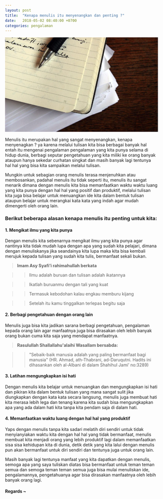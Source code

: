 ```yaml
---
layout: post
title:  "Kenapa menulis itu menyenangkan dan penting ?"
date:   2018-05-02 08:40:00 +0700
categories: pengalaman
---
```


![Buku Tulis](/img/writing-book.jpg)

Menulis itu merupakan hal yang sangat menyenangkan, kenapa menyenagkan ? ya karena melalui tulisan 
kita bisa berbagai banyak hal entah itu mengenai pengalaman pengalaman yang kita punya selama di hidup dunia, berbagi seputar pengetahuan yang kita miliki ke orang banyak ataupun hanya sekedar curhatan singkat dan masih banyak lagi tentunya hal hal yang bisa kita sampaikan melalui tulisan.

Mungkin untuk sebagian orang menulis terasa menjenuhkan atau membosankan, padahal menulis itu tidak seperti
itu, menulis itu sangat menarik dimana dengan menulis kita bisa memanfaatkan waktu waktu luang yang kita
punya dengan hal hal yang positif dan produktif, melalui tulisan kita juga bisa belajar untuk menuangkan
ide kita dalam bentuk tulisan ataupun belajar untuk merangkai kata kata yang indah agar mudah dimengerti oleh orang lain.

### Berikut beberapa alasan kenapa menulis itu penting untuk kita:

#### 1. Mengikat ilmu yang kita punya

Dengan menulis kita sebenarnya mengikat ilmu yang kita punya agar nantinya kita tidak mudah lupa dengan apa yang sudah kita pelajari, dimana dengan menuliskanya jika seandainya kita lupa maka kita bisa kembali merujuk kepada tulisan yang sudah kita tulis, bermanfaat sekali bukan.

> **Imam Asy Syafi’i rahimahullah berkata**

> > Ilmu adalah buruan dan tulisan adalah ikatannya

> > Ikatlah buruanmu dengan tali yang kuat

> > Termasuk kebodohan kalau engkau memburu kijang

> > Setelah itu kamu tinggalkan terlepas begitu saja

#### 2. Berbagi pengetahuan dengan orang lain

Menulis juga bisa kita jadikan sarana berbagi pengetahuan, pengalaman kepada orang lain agar manfaatnya juga bisa dirasakan oleh lebih banyak orang bukan cuma kita saja yang mendapat manfaatnya.

> **Rasulullah Shallallahu'alaihi Wasallam bersabda:**

>> "Sebaik-baik manusia adalah yang paling bermanfaat bagi manusia"
>> (HR. Ahmad, ath-Thabrani, ad-Daruqutni. Hadits ini dihasankan oleh al-Albani di dalam Shahihul Jami’ no:3289)

#### 3. Latihan mengungkapkan isi hati

Dengan menulis kita belajar untuk menuangkan dan mengungkapkan isi hati dan pikiran kita dalam bentuk tulisan yang mana sangat sulit jika diungkapkan dengan kata kata secara langsung, menulis juga membuat hati kita merasa lebih lega dan tenang karena kita sudah bisa mengungkapkan apa yang ada dalam hati kita tanpa kita pendam saja di dalam hati.

#### 4. Memanfaatkan waktu luang dengan hal hal yang produktif

Yaps dengan menulis tanpa kita sadari melatih diri sendiri untuk tidak menyianyiakan waktu kita dengan hal hal yang tidak bermanfaat, menulis membuat kita menjadi orang yang lebih produktif lagi dalam memanfaatkan sisa sisa kehidupan kita di dunia, detik detik yang kita lalui dengan menulis pun akan bermanfaat untuk diri sendiri dan tentunya juga untuk orang lain.



Masih banyak lagi tentunya manfaat yang kita dapatkan dengan menulis, semoga apa yang saya tuliskan diatas bisa bermanfaat untuk teman teman semua dan semoga teman teman semua juga bisa mulai menuliskan ide, pengalamannya, pengetahuanya agar bisa dirasakan manfaatnya oleh lebih banyak orang lagi.

#### Regards ~
